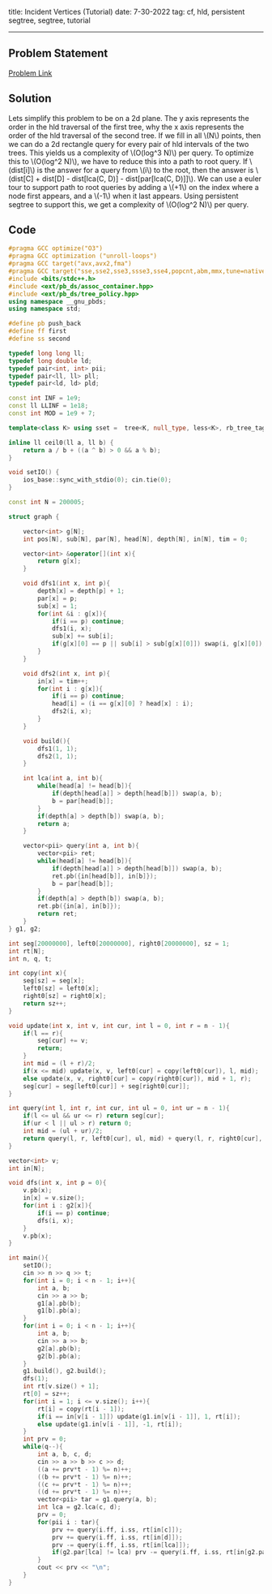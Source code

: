 title: Incident Vertices (Tutorial)
date: 7-30-2022
tag: cf, hld, persistent segtree, segtree, tutorial

---

## Problem Statement

[Problem Link](https://codeforces.com/group/fPOGh4kz36/contest/391358/problem/A)

## Solution

Lets simplify this problem to be on a 2d plane. The y axis represents the order in the hld traversal of the first tree, why the x axis represents the order of the hld traversal of the second tree. If we fill in all \\(N\\) points, then we can do a 2d rectangle query for every pair of hld intervals of the two trees. This yields us a complexity of \\(O(log^3 N)\\) per query. To optimize this to \\(O(log^2 N)\\), we have to reduce this into a path to root query. If \\(dist[i]\\) is the answer for a query from \\(i\\) to the root, then the answer is \\(dist[C] + dist[D] - dist[lca(C, D)] - dist[par[lca(C, D)]]\\). We can use a euler tour to support path to root queries by adding a \\(+1\\) on the index where a node first appears, and a \\(-1\\) when it last appears. Using persistent segtree to support this, we get a complexity of \\(O(log^2 N)\\) per query.

## Code

```c++
#pragma GCC optimize("O3")
#pragma GCC optimization ("unroll-loops")
#pragma GCC target("avx,avx2,fma")
#pragma GCC target("sse,sse2,sse3,ssse3,sse4,popcnt,abm,mmx,tune=native")
#include <bits/stdc++.h>
#include <ext/pb_ds/assoc_container.hpp>
#include <ext/pb_ds/tree_policy.hpp>
using namespace __gnu_pbds;
using namespace std;

#define pb push_back
#define ff first
#define ss second

typedef long long ll;
typedef long double ld;
typedef pair<int, int> pii;
typedef pair<ll, ll> pll;
typedef pair<ld, ld> pld;

const int INF = 1e9;
const ll LLINF = 1e18;
const int MOD = 1e9 + 7;

template<class K> using sset =  tree<K, null_type, less<K>, rb_tree_tag, tree_order_statistics_node_update>;

inline ll ceil0(ll a, ll b) {
    return a / b + ((a ^ b) > 0 && a % b);
}

void setIO() {
    ios_base::sync_with_stdio(0); cin.tie(0);
}

const int N = 200005;

struct graph {

    vector<int> g[N];
    int pos[N], sub[N], par[N], head[N], depth[N], in[N], tim = 0;

    vector<int> &operator[](int x){
        return g[x];
    }

    void dfs1(int x, int p){
        depth[x] = depth[p] + 1;
        par[x] = p;
        sub[x] = 1;
        for(int &i : g[x]){
            if(i == p) continue;
            dfs1(i, x);
            sub[x] += sub[i];
            if(g[x][0] == p || sub[i] > sub[g[x][0]]) swap(i, g[x][0]);
        }
    }

    void dfs2(int x, int p){
        in[x] = tim++;
        for(int i : g[x]){
            if(i == p) continue;
            head[i] = (i == g[x][0] ? head[x] : i);
            dfs2(i, x);
        }
    }

    void build(){
        dfs1(1, 1);
        dfs2(1, 1);
    }

    int lca(int a, int b){
        while(head[a] != head[b]){
            if(depth[head[a]] > depth[head[b]]) swap(a, b);
            b = par[head[b]];
        }
        if(depth[a] > depth[b]) swap(a, b);
        return a;
    }

    vector<pii> query(int a, int b){
        vector<pii> ret;
        while(head[a] != head[b]){
            if(depth[head[a]] > depth[head[b]]) swap(a, b);
            ret.pb({in[head[b]], in[b]});
            b = par[head[b]];
        }
        if(depth[a] > depth[b]) swap(a, b);
        ret.pb({in[a], in[b]});
        return ret;
    }
} g1, g2;

int seg[20000000], left0[20000000], right0[20000000], sz = 1;
int rt[N];
int n, q, t;

int copy(int x){
    seg[sz] = seg[x];
    left0[sz] = left0[x];
    right0[sz] = right0[x];
    return sz++;
}

void update(int x, int v, int cur, int l = 0, int r = n - 1){
    if(l == r){
        seg[cur] += v;
        return;
    }
    int mid = (l + r)/2;
    if(x <= mid) update(x, v, left0[cur] = copy(left0[cur]), l, mid);
    else update(x, v, right0[cur] = copy(right0[cur]), mid + 1, r);
    seg[cur] = seg[left0[cur]] + seg[right0[cur]];
}

int query(int l, int r, int cur, int ul = 0, int ur = n - 1){
    if(l <= ul && ur <= r) return seg[cur];
    if(ur < l || ul > r) return 0;
    int mid = (ul + ur)/2;
    return query(l, r, left0[cur], ul, mid) + query(l, r, right0[cur], mid + 1, ur);
}

vector<int> v;
int in[N];

void dfs(int x, int p = 0){
    v.pb(x);
    in[x] = v.size();
    for(int i : g2[x]){
        if(i == p) continue;
        dfs(i, x);
    }
    v.pb(x);
}

int main(){
    setIO();
    cin >> n >> q >> t;
    for(int i = 0; i < n - 1; i++){
        int a, b;
        cin >> a >> b;
        g1[a].pb(b);
        g1[b].pb(a);
    }
    for(int i = 0; i < n - 1; i++){
        int a, b;
        cin >> a >> b;
        g2[a].pb(b);
        g2[b].pb(a);
    }
    g1.build(), g2.build();
    dfs(1);
    int rt[v.size() + 1];
    rt[0] = sz++;
    for(int i = 1; i <= v.size(); i++){
        rt[i] = copy(rt[i - 1]);
        if(i == in[v[i - 1]]) update(g1.in[v[i - 1]], 1, rt[i]);
        else update(g1.in[v[i - 1]], -1, rt[i]);
    }
    int prv = 0;
    while(q--){
        int a, b, c, d;
        cin >> a >> b >> c >> d;
        ((a += prv*t - 1) %= n)++;
        ((b += prv*t - 1) %= n)++;
        ((c += prv*t - 1) %= n)++;
        ((d += prv*t - 1) %= n)++;
        vector<pii> tar = g1.query(a, b);
        int lca = g2.lca(c, d);
        prv = 0;
        for(pii i : tar){
            prv += query(i.ff, i.ss, rt[in[c]]);
            prv += query(i.ff, i.ss, rt[in[d]]);
            prv -= query(i.ff, i.ss, rt[in[lca]]);
            if(g2.par[lca] != lca) prv -= query(i.ff, i.ss, rt[in[g2.par[lca]]]);
        }
        cout << prv << "\n";
    }
}
```